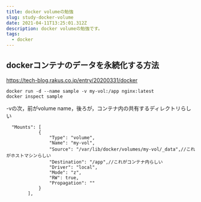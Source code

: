 ```yaml
---
title: docker volumeの勉強
slug: study-docker-volume
date: 2021-04-11T13:25:01.312Z
description: docker volumeの勉強です。
tags:
  - docker
---
```

## dockerコンテナのデータを永続化する方法

<https://tech-blog.rakus.co.jp/entry/20200331/docker>

```
docker run -d --name sample -v my-vol:/app nginx:latest
docker inspect sample
```

-vの次，前がvolume name，後ろが，コンテナ内の共有するディレクトリらしい

```
  "Mounts": [
            {
                "Type": "volume",
                "Name": "my-vol",
                "Source": "/var/lib/docker/volumes/my-vol/_data",//これがホストマシンらしい
                "Destination": "/app",//これがコンテナ内らしい
                "Driver": "local",
                "Mode": "z",
                "RW": true,
                "Propagation": ""
            }
        ],
```


